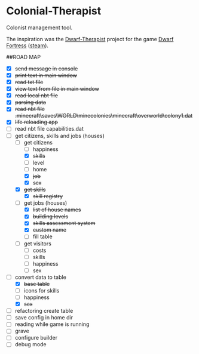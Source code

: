 # Colonial-Therapist

Colonist management tool.

The inspiration was the [Dwarf-Therapist](https://github.com/Dwarf-Therapist/Dwarf-Therapist) project for the game [Dwarf Fortress](http://www.bay12games.com/dwarves/) ([steam](https://store.steampowered.com/app/975370/Dwarf_Fortress/)).

##ROAD MAP

- [x] ~~send message in console~~
- [x] ~~print text in main window~~
- [x] ~~read txt file~~
- [x] ~~view text from file in main window~~
- [x] ~~read local nbt file~~
- [x] ~~parsing data~~
- [x] ~~read nbt file .minecraft\saves\WORLD\minecolonies\minecraft\overworld\colony1.dat~~
- [x] ~~life reloading app~~
- [ ] read nbt file capabilities.dat
- [ ] get citizens, skills and jobs (houses)
  - [ ] get citizens
    - [ ] happiness
    - [x] ~~skills~~
    - [ ] level
    - [ ] home
    - [x] ~~job~~
    - [x] ~~sex~~
  - [x] ~~get skills~~
    - [x] ~~skill registry~~
  - [ ] get jobs (houses)
    - [x] ~~list of house names~~
    - [x] ~~building levels~~
    - [x] ~~skills assessment system~~
    - [x] ~~custom name~~
    - [ ] fill table
  - [ ] get visitors
    - [ ] costs
    - [ ] skills
    - [ ] happiness
    - [ ] sex
- [ ] convert data to table
  - [x] ~~base table~~
  - [ ] icons for skills
  - [ ] happiness
  - [x] ~~sex~~
- [ ] refactoring create table 
- [ ] save config in home dir
- [ ] reading while game is running
- [ ] grave
- [ ] configure builder
- [ ] debug mode